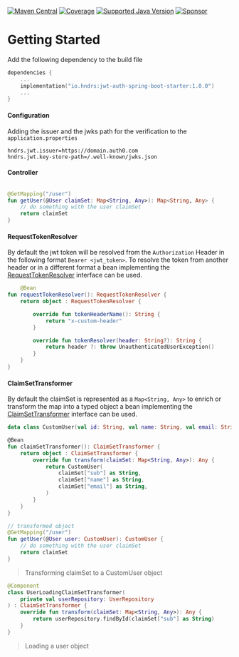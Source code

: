 [![Maven Central](https://img.shields.io/maven-central/v/io.hndrs/hndrs_jwt-auth-spring-boot-starte?style=for-the-badge)](https://search.maven.org/artifact/io.hndrs/hndrs_jwt-auth-spring-boot-starte)
[![Coverage](https://img.shields.io/sonar/coverage/hndrs_jwt-auth-spring-boot-starte?server=https%3A%2F%2Fsonarcloud.io&style=for-the-badge)](https://sonarcloud.io/dashboard?id=hndrs_jwt-auth-spring-boot-starter)
[![Supported Java Version](https://img.shields.io/badge/Supported%20Java%20Version-11%2B-informational?style=for-the-badge)]()
[![Sponsor](https://img.shields.io/static/v1?logo=GitHub&label=Sponsor&message=%E2%9D%A4&color=ff69b4&style=for-the-badge)](https://github.com/sponsors/marvinschramm)

# Getting Started

Add the following dependency to the build file

```kotlin
dependencies {
    ...
    implementation("io.hndrs:jwt-auth-spring-boot-starter:1.0.0")
    ...
}
```

#### Configuration

Adding the issuer and the jwks path for the verification to the ```application.properties```

```properties
hndrs.jwt.issuer=https://domain.auth0.com
hndrs.jwt.key-store-path=/.well-known/jwks.json
```

#### Controller

```kotlin

@GetMapping("/user")
fun getUser(@User claimSet: Map<String, Any>): Map<String, Any> {
    // do something with the user claimSet
    return claimSet
}

```

#### RequestTokenResolver

By default the jwt token will be resolved from the ```Authorization``` Header in the following
format ```Bearer <jwt_token>```. To resolve the token from another header or in a different format a bean implementing
the [RequestTokenResolver](src/main/kotlin/io/hndrs/jwt/RequestTokenResolver.kt)
interface can be used.

```kotlin
    @Bean
fun requestTokenResolver(): RequestTokenResolver {
    return object : RequestTokenResolver {

        override fun tokenHeaderName(): String {
            return "x-custom-header"
        }

        override fun tokenResolver(header: String?): String {
            return header ?: throw UnauthenticatedUserException()
        }
    }
}

```

#### ClaimSetTransformer

By default the claimSet is represented as a ```Map<String, Any>``` to enrich or transform the map into a typed object a
bean implementing the [ClaimSetTransformer](src/main/kotlin/io/hndrs/jwt/ClaimSetTransformer.kt)
interface can be used.

```kotlin
data class CustomUser(val id: String, val name: String, val email: String)

@Bean
fun claimSetTransformer(): ClaimSetTransformer {
    return object : ClaimSetTransformer {
        override fun transform(claimSet: Map<String, Any>): Any {
            return CustomUser(
                claimSet["sub"] as String,
                claimSet["name"] as String,
                claimSet["email"] as String,
            )
        }
    }
}

// transformed object
@GetMapping("/user")
fun getUser(@User user: CustomUser): CustomUser {
    // do something with the user claimSet
    return claimSet
}
```

> Transforming claimSet to a CustomUser object

```kotlin
@Component
class UserLoadingClaimSetTransformer(
    private val userRepository: UserRepository
) : ClaimSetTransformer {
    override fun transform(claimSet: Map<String, Any>): Any {
        return userRepository.findById(claimSet["sub"] as String)
    }
}
```

> Loading a user object 
